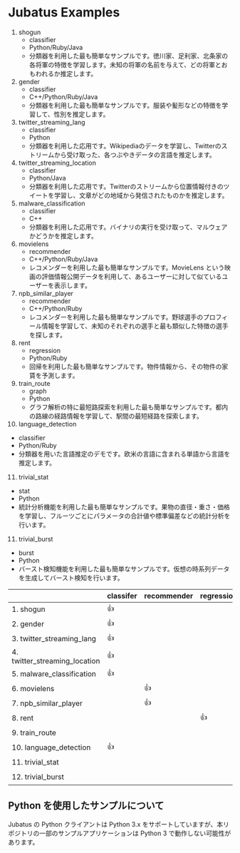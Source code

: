 Jubatus Examples
================

1. shogun
   - classifier
   - Python/Ruby/Java
   - 分類器を利用した最も簡単なサンプルです。徳川家、足利家、北条家の各将軍の特徴を学習します。未知の将軍の名前を与えて、どの将軍とおもわれるか推定します。
2. gender
   - classifier
   - C++/Python/Ruby/Java
   - 分類器を利用した最も簡単なサンプルです。服装や髪形などの特徴を学習して、性別を推定します。
3. twitter\_streaming\_lang
   - classifier
   - Python
   - 分類器を利用した応用です。Wikipediaのデータを学習し、Twitterのストリームから受け取った、各つぶやきデータの言語を推定します。
4. twitter\_streaming\_location
   - classifier
   - Python/Java
   - 分類器を利用した応用です。Twitterのストリームから位置情報付きのツイートを学習し、文章がどの地域から発信されたものかを推定します。
5. malware\_classification
   - classifier
   - C++
   - 分類器を利用した応用です。バイナリの実行を受け取って、マルウェアかどうかを推定します。
6. movielens
   - recommender
   - C++/Python/Ruby/Java
   - レコメンダーを利用した最も簡単なサンプルです。MovieLens という映画の評価情報公開データを利用して、あるユーザーに対して似ているユーザーを表示します。
7. npb\_similar\_player
   - recommender
   - C++/Python/Ruby
   - レコメンダーを利用した最も簡単なサンプルです。野球選手のプロフィール情報を学習して、未知のそれぞれの選手と最も類似した特徴の選手を探します。
8. rent
   - regression
   - Python/Ruby
   - 回帰を利用した最も簡単なサンプルです。物件情報から、その物件の家賃を予測します。
9. train\_route
   - graph
   - Python
   - グラフ解析の特に最短路探索を利用した最も簡単なサンプルです。都内の路線の経路情報を学習して、駅間の最短経路を探索します。
10. language\_detection
   - classifier
   - Python/Ruby
   - 分類器を用いた言語推定のデモです。欧米の言語に含まれる単語から言語を推定します。
11. trivial\_stat
   - stat
   - Python
   - 統計分析機能を利用した最も簡単なサンプルです。果物の直径・重さ・価格を学習し、フルーツごとにパラメータの合計値や標準偏差などの統計分析を行います。
11. trivial\_burst
   - burst
   - Python
   - バースト検知機能を利用した最も簡単なサンプルです。仮想の時系列データを生成してバースト検知を行います。

|                                     | classifer | recommender | regression | stat | graph | anomaly | burst | Language     |
|-------------------------------------|-----------|-------------|------------|------|-------|---------|-------|--------------|
| 1. shogun                           | :+1:      |             |            |      |       |         |       | Py/Ru/Ja     |
| 2. gender                           | :+1:      |             |            |      |       |         |       | C++/Py/Ru/Ja |
| 3. twitter\_streaming\_lang         | :+1:      |             |            |      |       |         |       | Py           |
| 4. twitter\_streaming\_location     | :+1:      |             |            |      |       |         |       | Py/Ja        |
| 5. malware\_classification          | :+1:      |             |            |      |       |         |       | C++          |
| 6. movielens                        |           | :+1:        |            |      |       |         |       | C++/Py/Ru/Ja |
| 7. npb\_similar\_player             |           | :+1:        |            |      |       |         |       | C++/Py/Ru    |
| 8. rent                             |           |             | :+1:       |      |       |         |       | Py/Ru        |
| 9. train\_route                     |           |             |            |      | :+1:  |         |       | Py           |
|10. language\_detection              | :+1:      |             |            |      |       |         |       | Py/Ru        |
|11. trivial\_stat                    |           |             |            | :+1: |       |         |       | Py           |
|12. trivial\_burst                   |           |             |            |      |       |         | :+1:  | Py           |

Python を使用したサンプルについて
------------------------------------

Jubatus の Python クライアントは Python 3.x をサポートしていますが、本リポジトリの一部のサンプルアプリケーションは Python 3 で動作しない可能性があります。

